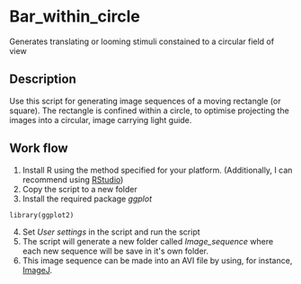 # Bar_within_circle
Generates translating or looming stimuli constained to a circular field of view

## Description
Use this script for generating image sequences of a moving rectangle (or square). The rectangle is confined within a circle, to optimise projecting the images into a circular, image carrying light guide.

## Work flow
1. Install R using the method specified for your platform. (Additionally, I can recommend using [RStudio](https://www.rstudio.com/))
2. Copy the script to a new folder
3. Install the required package *ggplot*

 ``` {r eval=FALSE} 
 library(ggplot2)
 ```
4. Set *User settings* in the script and run the script
5. The script will generate a new folder called *Image_sequence* where each new sequence will be save in it's own folder.
6. This image sequence can be made into an AVI file by using, for instance, [ImageJ](http://imagej.nih.gov/).

